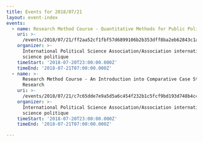 ```yaml
---
title: Events for 2018/07/21
layout: event-index
events:
  - name: Research Method Course - Quantitative Methods for Public Policy Analysis
    uri: >-
      /events/2018/07/21/ff2aa52cf1fbf57d6899106b2b353dff8ba2eb62843c1a2aad52d08e638d03eb
    organizer: >-
      International Political Science Association/Association internationale de
      science politique
    timeStart: '2018-07-20T23:00:00.000Z'
    timeEnd: '2018-07-21T07:00:00.000Z'
  - name: >-
      Research Method Course - An Introduction into Comparative Case Study
      Research
    uri: >-
      /events/2018/07/21/c7c65dde7e9a5d5a6c454f232b1c5fcf9bd193d748b4c4372530a8ea5b6c28c3
    organizer: >-
      International Political Science Association/Association internationale de
      science politique
    timeStart: '2018-07-20T23:00:00.000Z'
    timeEnd: '2018-07-21T07:00:00.000Z'

---
```

